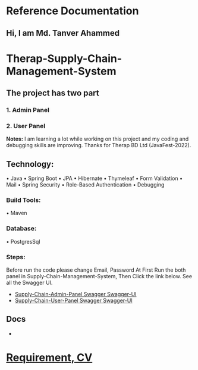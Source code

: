 # Reference Documentation

## Hi, I am Md. Tanver Ahammed

# Therap-Supply-Chain-Management-System

## The project has two part

### 1. Admin Panel

### 2. User Panel

**Notes:**
I am learning a lot while working on this project and my coding and debugging skills are improving.
Thanks for Therap BD Ltd (JavaFest-2022).

## Technology:

• Java
• Spring Boot
• JPA
• Hibernate
• Thymeleaf
• Form Validation
• Mail
• Spring Security
• Role-Based Authentication
• Debugging

### Build Tools:

• Maven

### Database:

• PostgresSql

### Steps:

Before run the code please change Email, Password
At First Run the both panel in Supply-Chain-Management-System,
Then Click the link below. See all the Swagger UI.

* [Supply-Chain-Admin-Panel Swagger Swagger-UI](http://localhost:8081/swagger-ui/)
* [Supply-Chain-User-Panel Swagger Swagger-UI](http://localhost:8082/swagger-ui/)

## Docs

* [](https://github.com/Tanver-Ahammed/therap-supply-chain-management-system/tree/main/Docs)

<h1><a href="https://github.com/Tanver-Ahammed/therap-supply-chain-management-system/tree/main/Docs">
Requirement, CV
</a> </h1>